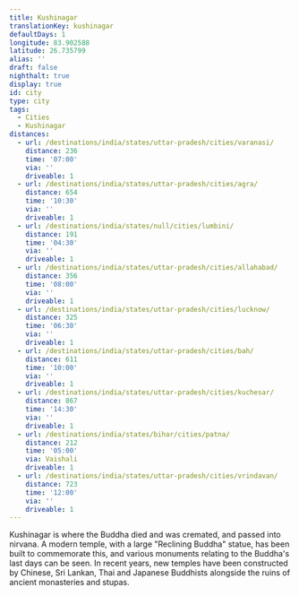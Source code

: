 ```yaml
---
title: Kushinagar
translationKey: kushinagar
defaultDays: 1
longitude: 83.902588
latitude: 26.735799
alias: ''
draft: false
nighthalt: true
display: true
id: city
type: city
tags:
  - Cities
  - Kushinagar
distances:
  - url: /destinations/india/states/uttar-pradesh/cities/varanasi/
    distance: 236
    time: '07:00'
    via: ''
    driveable: 1
  - url: /destinations/india/states/uttar-pradesh/cities/agra/
    distance: 654
    time: '10:30'
    via: ''
    driveable: 1
  - url: /destinations/india/states/null/cities/lumbini/
    distance: 191
    time: '04:30'
    via: ''
    driveable: 1
  - url: /destinations/india/states/uttar-pradesh/cities/allahabad/
    distance: 356
    time: '08:00'
    via: ''
    driveable: 1
  - url: /destinations/india/states/uttar-pradesh/cities/lucknow/
    distance: 325
    time: '06:30'
    via: ''
    driveable: 1
  - url: /destinations/india/states/uttar-pradesh/cities/bah/
    distance: 611
    time: '10:00'
    via: ''
    driveable: 1
  - url: /destinations/india/states/uttar-pradesh/cities/kuchesar/
    distance: 867
    time: '14:30'
    via: ''
    driveable: 1
  - url: /destinations/india/states/bihar/cities/patna/
    distance: 212
    time: '05:00'
    via: Vaishali
    driveable: 1
  - url: /destinations/india/states/uttar-pradesh/cities/vrindavan/
    distance: 723
    time: '12:00'
    via: ''
    driveable: 1
---
```
































































Kushinagar is where the Buddha died and was cremated, and passed into nirvana. A modern temple, with a large "Reclining Buddha" statue, has been built to commemorate this, and various monuments relating to the Buddha's last days can be seen. In recent years, new temples have been constructed by Chinese, Sri Lankan, Thai and Japanese Buddhists alongside the ruins of ancient monasteries and stupas.